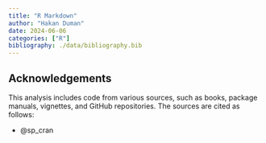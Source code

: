 ```yaml
---
title: "R Markdown"
author: "Hakan Duman"
date: 2024-06-06
categories: ["R"]
bibliography: ./data/bibliography.bib
---
```


## Acknowledgements

This analysis includes code from various sources, such as books, package  manuals, vignettes, and GitHub repositories. The sources are cited as follows:

- @sp_cran



